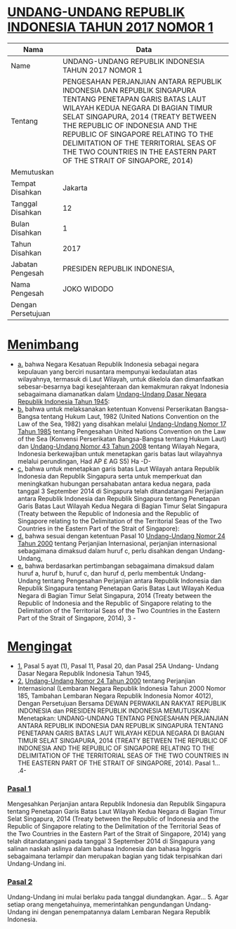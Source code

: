 # [UNDANG-UNDANG REPUBLIK INDONESIA TAHUN 2017 NOMOR 1](http://example.org/legal/peraturan/uu/2017/1)

| Nama | Data |
| ------ | ----- |
|Name|UNDANG-UNDANG REPUBLIK INDONESIA TAHUN 2017 NOMOR 1|
|Tentang| PENGESAHAN PERJANJIAN ANTARA REPUBLIK INDONESIA DAN REPUBLIK SINGAPURA TENTANG PENETAPAN GARIS BATAS LAUT WILAYAH KEDUA NEGARA DI BAGIAN TIMUR SELAT SINGAPURA, 2014 (TREATY BETWEEN THE REPUBLIC OF INDONESIA AND THE REPUBLIC OF SINGAPORE RELATING TO THE DELIMITATION OF THE TERRITORIAL SEAS OF THE TWO COUNTRIES IN THE EASTERN PART OF THE STRAIT OF SINGAPORE, 2014)|
|Memutuskan||
|Tempat Disahkan|Jakarta|
|Tanggal Disahkan|12|
|Bulan Disahkan|1|
|Tahun Disahkan|2017|
|Jabatan Pengesah|PRESIDEN REPUBLIK INDONESIA,|
|Nama Pengesah|JOKO WIDODO|
|Dengan Persetujuan||
# [Menimbang](http://example.org/legal/peraturan/uu/2017/1/menimbang)

* [a.](http://example.org/legal/peraturan/uu/2017/1/menimbang/huruf/a) bahwa Negara Kesatuan Republik Indonesia sebagai negara kepulauan yang berciri nusantara mempunyai kedaulatan atas wilayahnya, termasuk di Laut Wilayah, untuk dikelola dan dimanfaatkan sebesar-besarnya bagi kesejahteraan dan kemakmuran rakyat Indonesia sebagaimana diamanatkan dalam [Undang-Undang Dasar Negara Republik Indonesia Tahun 1945](http://example.org/legal/peraturan/uu):
* [b.](http://example.org/legal/peraturan/uu/2017/1/menimbang/huruf/b) bahwa untuk melaksanakan ketentuan Konvensi Perserikatan Bangsa-Bangsa tentang Hukum Laut, 1982 (United Nations Convention on the Law of the Sea, 1982) yang disahkan melalui [Undang-Undang Nomor 17 Tahun 1985](http://example.org/legal/peraturan/uu/1985/17) tentang Pengesahan United Nations Convention on the Law of the Sea (Konvensi Perserikatan Bangsa-Bangsa tentang Hukum Laut) dan [Undang-Undang Nomor 43 Tahun 2008](http://example.org/legal/peraturan/uu/2008/43) tentang Wilayah Negara, Indonesia berkewajiban untuk menetapkan garis batas laut wilayahnya melalui perundingan, Had AP £ AG S5) Ha -D-
* [c.](http://example.org/legal/peraturan/uu/2017/1/menimbang/huruf/c) bahwa untuk menetapkan garis batas Laut Wilayah antara Republik Indonesia dan Republik Singapura serta untuk memperkuat dan meningkatkan hubungan persahabatan antara kedua negara, pada tanggal 3 September 2014 di Singapura telah ditandatangani Perjanjian antara Republik Indonesia dan Republik Singapura tentang Penetapan Garis Batas Laut Wilayah Kedua Negara di Bagian Timur Selat Singapura (Treaty between the Republic of Indonesia and the Republic of Singapore relating to the Delimitation of the Territorial Seas of the Two Countries in the Eastern Part of the Strait of Singapore):
* [d.](http://example.org/legal/peraturan/uu/2017/1/menimbang/huruf/d) bahwa sesuai dengan ketentuan Pasal 10 [Undang-Undang Nomor 24 Tahun 2000](http://example.org/legal/peraturan/uu/2000/24) tentang Perjanjian Internasional, perjanjian internasional sebagaimana dimaksud dalam huruf c, perlu disahkan dengan Undang-Undang,
* [e.](http://example.org/legal/peraturan/uu/2017/1/menimbang/huruf/e) bahwa berdasarkan pertimbangan sebagaimana dimaksud dalam huruf a, huruf b, huruf c, dan huruf d, perlu membentuk Undang-Undang tentang Pengesahan Perjanjian antara Republik Indonesia dan Republik Singapura tentang Penetapan Garis Batas Laut Wilayah Kedua Negara di Bagian Timur Selat Singapura, 2014 (Treaty between the Republic of Indonesia and the Republic of Singapore relating to the Delimitation of the Territorial Seas of the Two Countries in the Eastern Part of the Strait of Singapore, 2014), 3 -
# [Mengingat](http://example.org/legal/peraturan/uu/2017/1/mengingat)

* [1.](http://example.org/legal/peraturan/uu/2017/1/mengingat/huruf/0001) Pasal 5 ayat (1), Pasal 11, Pasal 20, dan Pasal 25A Undang- Undang Dasar Negara Republik Indonesia Tahun 1945,
* [2.](http://example.org/legal/peraturan/uu/2017/1/mengingat/huruf/0002) [Undang-Undang Nomor 24 Tahun 2000](http://example.org/legal/peraturan/uu/2000/24) tentang Perjanjian Internasional (Lembaran Negara Republik Indonesia Tahun 2000 Nomor 185, Tambahan Lembaran Negara Republik Indonesia Nomor 4012), Dengan Persetujuan Bersama DEWAN PERWAKILAN RAKYAT REPUBLIK INDONESIA dan PRESIDEN REPUBLIK INDONESIA MEMUTUSKAN: Menetapkan: UNDANG-UNDANG TENTANG PENGESAHAN PERJANJIAN ANTARA REPUBLIK INDONESIA DAN REPUBLIK SINGAPURA TENTANG PENETAPAN GARIS BATAS LAUT WILAYAH KEDUA NEGARA DI BAGIAN TIMUR SELAT SINGAPURA, 2014 (TREATY BETWEEN THE REPUBLIC OF INDONESIA AND THE REPUBLIC OF SINGAPORE RELATING TO THE DELIMITATION OF THE TERRITORIAL SEAS OF THE TWO COUNTRIES IN THE EASTERN PART OF THE STRAIT OF SINGAPORE, 2014). Pasal 1... .4-

### [Pasal 1](http://example.org/legal/peraturan/uu/2017/1/pasal/0001)
Mengesahkan Perjanjian antara Republik Indonesia dan Republik Singapura tentang Penetapan Garis Batas Laut Wilayah Kedua Negara di Bagian Timur Selat Singapura, 2014 (Treaty between the Republic of Indonesia and the Republic of Singapore relating to the Delimitation of the Territorial Seas of the Two Countries in the Eastern Part of the Strait of Singapore, 2014) yang telah ditandatangani pada tanggal 3 September 2014 di Singapura yang salinan naskah aslinya dalam bahasa Indonesia dan bahasa Inggris sebagaimana terlampir dan merupakan bagian yang tidak terpisahkan dari Undang-Undang ini.


### [Pasal 2](http://example.org/legal/peraturan/uu/2017/1/pasal/0002)
Undang-Undang ini mulai berlaku pada tanggal diundangkan. Agar... 5. Agar setiap orang mengetahuinya, memerintahkan pengundangan Undang-Undang ini dengan penempatannya dalam Lembaran Negara Republik Indonesia.
